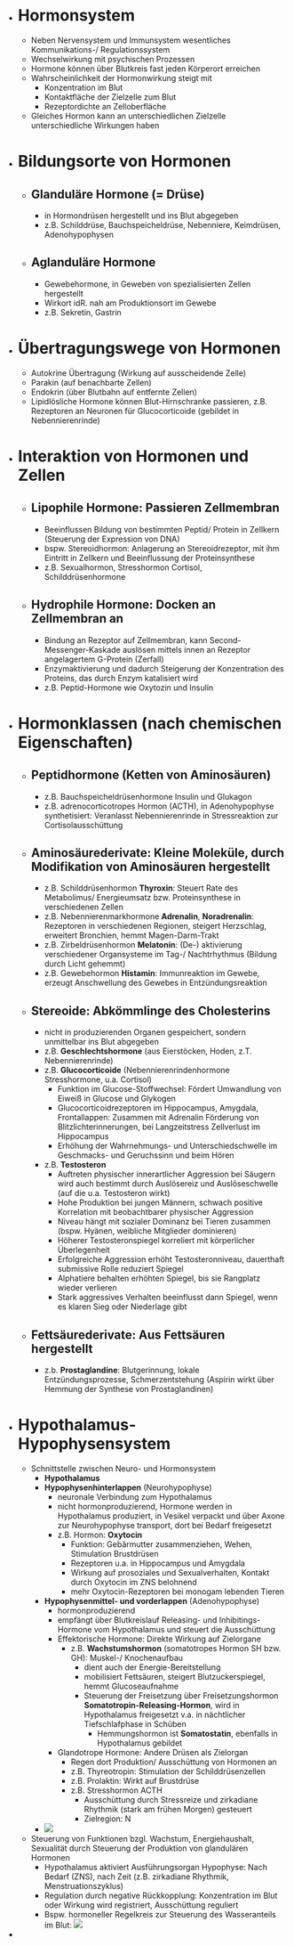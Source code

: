 - # Hormonsystem
    - Neben Nervensystem und Immunsystem wesentliches Kommunikations-/ Regulationssystem
    - Wechselwirkung mit psychischen Prozessen
    - Hormone können über Blutkreis fast jeden Körperort erreichen
    - Wahrscheinlichkeit der Hormonwirkung steigt mit
        - Konzentration im Blut
        - Kontaktfläche der Zielzelle zum Blut
        - Rezeptordichte an Zelloberfläche
    - Gleiches Hormon kann an unterschiedlichen Zielzelle unterschiedliche Wirkungen haben
- # Bildungsorte von Hormonen
    - ## Glanduläre Hormone (= Drüse)
        - in Hormondrüsen hergestellt und ins Blut abgegeben
        - z.B. Schilddrüse, Bauchspeicheldrüse, Nebenniere, Keimdrüsen, Adenohypophysen
    - ## Aglanduläre Hormone
        - Gewebehormone, in Geweben von spezialisierten Zellen hergestellt
        - Wirkort idR. nah am Produktionsort im Gewebe
        - z.B. Sekretin, Gastrin
- # Übertragungswege von Hormonen
    - Autokrine Übertragung (Wirkung auf ausscheidende Zelle)
    - Parakin (auf benachbarte Zellen)
    - Endokrin (über Blutbahn auf entfernte Zellen)
    - Lipidlösliche Hormone können Blut-Hirnschranke passieren, z.B. Rezeptoren an Neuronen für Glucocorticoide (gebildet in Nebennierenrinde)
- # Interaktion von Hormonen und Zellen
    - ## Lipophile Hormone: Passieren Zellmembran
        - Beeinflussen Bildung von bestimmten Peptid/ Protein in Zellkern (Steuerung der Expression von DNA)
        - bspw. Stereoidhormon: Anlagerung an Stereoidrezeptor, mit ihm Eintritt in Zellkern und Beeinflussung der Proteinsynthese
        - z.B. Sexualhormon, Stresshormon Cortisol, Schilddrüsenhormone
    - ## Hydrophile Hormone: Docken an Zellmembran an
        - Bindung an Rezeptor auf Zellmembran, kann Second-Messenger-Kaskade auslösen mittels innen an Rezeptor angelagertem G-Protein (Zerfall)
        - Enzymaktivierung und dadurch Steigerung der Konzentration des Proteins, das durch Enzym katalisiert wird
        - z.B. Peptid-Hormone wie Oxytozin und Insulin
- # Hormonklassen (nach chemischen Eigenschaften)
    - ## Peptidhormone (Ketten von Aminosäuren)
        - z.B. Bauchspeicheldrüsenhormone Insulin und Glukagon
        - z.B. adrenocorticotropes Hormon (ACTH), in Adenohypophyse synthetisiert: Veranlasst Nebennierenrinde in Stressreaktion zur Cortisolausschüttung
    - ## Aminosäurederivate: Kleine Moleküle, durch Modifikation von Aminosäuren hergestellt
        - z.B. Schilddrüsenhormon **Thyroxin**: Steuert Rate des Metabolimus/ Energieumsatz bzw. Proteinsynthese in verschiedenen Zellen
        - z.B. Nebennierenmarkhormone **Adrenalin**, **Noradrenalin**: Rezeptoren in verschiedenen Regionen, steigert Herzschlag, erweitert Bronchien, hemmt Magen-Darm-Trakt
        - z.B. Zirbeldrüsenhormon **Melatonin**: (De-) aktivierung verschiedener Organsysteme im Tag-/ Nachtrhythmus (Bildung durch Licht gehemmt)
        - z.B. Gewebehormon **Histamin**: Immunreaktion im Gewebe, erzeugt Anschwellung des Gewebes in Entzündungsreaktion
    - ## Stereoide: Abkömmlinge des Cholesterins
        - nicht in produzierenden Organen gespeichert, sondern unmittelbar ins Blut abgegeben
        - z.B. **Geschlechtshormone** (aus Eierstöcken, Hoden, z.T. Nebennierenrinde)
        - z.B. **Glucocorticoide** (Nebennierenrindenhormone Stresshormone, u.a. Cortisol)
            - Funktion im Glucose-Stoffwechsel: Fördert Umwandlung von Eiweiß in Glucose und Glykogen
            - Glucocorticoidrezeptoren im Hippocampus, Amygdala, Frontallappen: Zusammen mit Adrenalin Förderung von Blitzlichterinnerungen, bei Langzeitstress Zellverlust im Hippocampus
            - Erhöhung der Wahrnehmungs- und Unterschiedschwelle im Geschmacks- und Geruchssinn und beim Hören
        - z.B. **Testosteron**
            - Auftreten physischer innerartlicher Aggression bei Säugern wird auch bestimmt durch Auslösereiz und Auslöseschwelle (auf die u.a. Testosteron wirkt)
            - Hohe Produktion bei jungen Männern, schwach positive Korrelation mit beobachtbarer physischer Aggression
            - Niveau hängt mit sozialer Dominanz bei Tieren zusammen (bspw. Hyänen, weibliche Mitglieder dominieren)
            - Höherer Testosteronspiegel korreliert mit körperlicher Überlegenheit
            - Erfolgreiche Aggression erhöht Testosteronniveau, dauerthaft submissive Rolle reduziert Spiegel
            - Alphatiere behalten erhöhten Spiegel, bis sie Rangplatz wieder verlieren
            - Stark aggressives Verhalten beeinflusst dann Spiegel, wenn es klaren Sieg oder Niederlage gibt
    - ## Fettsäurederivate: Aus Fettsäuren hergestellt
        - z.b. **Prostaglandine**: Blutgerinnung, lokale Entzündungsprozesse, Schmerzentstehung (Aspirin wirkt über Hemmung der Synthese von Prostaglandinen)
- # Hypothalamus-Hypophysensystem
    - Schnittstelle zwischen Neuro- und Hormonsystem
        - **Hypothalamus**
        - **Hypophysenhinterlappen** (Neurohypophyse)
            - neuronale Verbindung zum Hypothalamus
            - nicht hormonproduzierend, Hormone werden in Hypothalamus produziert, in Vesikel verpackt und über Axone zur Neurohypophyse transport, dort bei Bedarf freigesetzt
            - z.B. Hormon: **Oxytocin**
                - Funktion: Gebärmutter zusammenziehen, Wehen, Stimulation Brustdrüsen
                - Rezeptoren u.a. in Hippocampus und Amygdala
                - Wirkung auf prosoziales und Sexualverhalten, Kontakt durch Oxytocin im ZNS belohnend
                - mehr Oxytocin-Rezeptoren bei monogam lebenden Tieren
        - **Hypophysenmittel- und vorderlappen** (Adenohypophyse)
            - hormonproduzierend
            - empfängt über Blutkreislauf Releasing- und Inhibitings-Hormone vom Hypothalamus und steuert die Ausschüttung
            - Effektorische Hormone: Direkte Wirkung auf Zielorgane
                - z.B. **Wachstumshormon** (somatotropes Hormon SH bzw. GH): Muskel-/ Knochenaufbau
                    - dient auch der Energie-Bereitstellung
                    - mobilisiert Fettsäuren, steigert Blutzuckerspiegel, hemmt Glucoseaufnahme
                    - Steuerung der Freisetzung über Freisetzungshormon **Somatotropin-Releasing-Hormon**, wird in Hypothalamus freigesetzt v.a. in nächtlicher Tiefschlafphase in Schüben
                        - Hemmungshormon ist **Somatostatin**, ebenfalls in Hypothalamus gebildet
            - Glandotrope Hormone: Andere Drüsen als Zielorgan
                - Regen dort Produktion/ Ausschüttung von Hormonen an
                - z.B. Thyreotropin: Stimulation der Schilddrüsenzellen
                - z.B. Prolaktin: Wirkt auf Brustdrüse
                - z.B. Stresshormon ACTH
                    - Ausschüttung durch Stressreize und zirkadiane Rhythmik (stark am frühen Morgen) gesteuert
                    - Zielregion: N
        - ![](https://firebasestorage.googleapis.com/v0/b/firescript-577a2.appspot.com/o/imgs%2Fapp%2Fssoenksen%2FkhCIsI4HwM.png?alt=media&token=66940482-bd65-4151-b613-6a123cdf32ae)
    - Steuerung von Funktionen bzgl. Wachstum, Energiehaushalt, Sexualität durch Steuerung der Produktion von glandulären Hormonen
        - Hypothalamus aktiviert Ausführungsorgan Hypophyse: Nach Bedarf (ZNS), nach Zeit (z.B. zirkadiane Rhythmik, Menstruationszyklus)
        - Regulation durch negative Rückkopplung: Konzentration im Blut oder Wirkung wird registriert, Ausschüttung reguliert
        - Bspw. hormoneller Regelkreis zur Steuerung des Wasseranteils im Blut: ![](https://firebasestorage.googleapis.com/v0/b/firescript-577a2.appspot.com/o/imgs%2Fapp%2Fssoenksen%2F2_G6nWjSn_.png?alt=media&token=556c2b49-39c2-4ed9-900b-bc6fd41786fd)
- 
